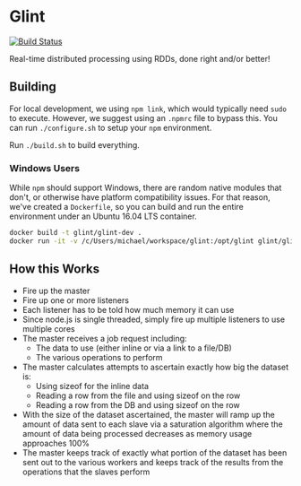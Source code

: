 # Glint

[![Build Status](https://travis-ci.com/mlaccetti/glint.svg?branch=develop&token=uhktqkjJc6E4FeVC4kmW)](https://travis-ci.com/mlaccetti/glint)

Real-time distributed processing using RDDs, done right and/or better!

## Building

For local development, we using `npm link`, which would typically need `sudo` to execute.  However, we suggest using an `.npmrc` file to bypass this.  You can run `./configure.sh` to setup your `npm` environment.

Run `./build.sh` to build everything.

### Windows Users

While `npm` should support Windows, there are random native modules that don't, or otherwise have platform compatibility issues.  For that reason, we've created a `Dockerfile`, so you can build and run the entire environment under an Ubuntu 16.04 LTS container.

```bash
docker build -t glint/glint-dev .
docker run -it -v /c/Users/michael/workspace/glint:/opt/glint glint/glint-dev
```

## How this Works

* Fire up the master
* Fire up one or more listeners
* Each listener has to be told how much memory it can use
* Since node.js is single threaded, simply fire up multiple listeners to use multiple cores
* The master receives a job request including:
    * The data to use (either inline or via a link to a file/DB)
    * The various operations to perform
* The master calculates attempts to ascertain exactly how big the dataset is:
    * Using sizeof for the inline data
    * Reading a row from the file and using sizeof on the row
    * Reading a row from the DB and using sizeof on the row
* With the size of the dataset ascertained, the master will ramp up the amount of data sent to each slave via a saturation algorithm where the amount of data being processed decreases as memory usage approaches 100%
* The master keeps track of exactly what portion of the dataset has been sent out to the various workers and keeps track of the results from the operations that the slaves perform
